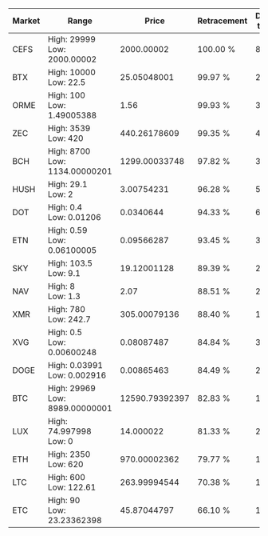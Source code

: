 | Market | Range | Price| Retracement | Doubles to 50% |
| --- | --- | --- | --- | --- |
| CEFS | High: 29999<br />Low: 2000.00002 | 2000.00002 | 100.00 % | 8.00 |
| BTX | High: 10000<br />Low: 22.5 | 25.05048001 | 99.97 % | 200.05 |
| ORME | High: 100<br />Low: 1.49005388 | 1.56 | 99.93 % | 32.53 |
| ZEC | High: 3539<br />Low: 420 | 440.26178609 | 99.35 % | 4.50 |
| BCH | High: 8700<br />Low: 1134.00000201 | 1299.00033748 | 97.82 % | 3.79 |
| HUSH | High: 29.1<br />Low: 2 | 3.00754231 | 96.28 % | 5.17 |
| DOT | High: 0.4<br />Low: 0.01206 | 0.0340644 | 94.33 % | 6.05 |
| ETN | High: 0.59<br />Low: 0.06100005 | 0.09566287 | 93.45 % | 3.40 |
| SKY | High: 103.5<br />Low: 9.1 | 19.12001128 | 89.39 % | 2.94 |
| NAV | High: 8<br />Low: 1.3 | 2.07 | 88.51 % | 2.25 |
| XMR | High: 780<br />Low: 242.7 | 305.00079136 | 88.40 % | 1.68 |
| XVG | High: 0.5<br />Low: 0.00600248 | 0.08087487 | 84.84 % | 3.13 |
| DOGE | High: 0.03991<br />Low: 0.002916 | 0.00865463 | 84.49 % | 2.47 |
| BTC | High: 29969<br />Low: 8989.00000001 | 12590.79392397 | 82.83 % | 1.55 |
| LUX | High: 74.997998<br />Low: 0 | 14.000022 | 81.33 % | 2.68 |
| ETH | High: 2350<br />Low: 620 | 970.00002362 | 79.77 % | 1.53 |
| LTC | High: 600<br />Low: 122.61 | 263.99994544 | 70.38 % | 1.37 |
| ETC | High: 90<br />Low: 23.23362398 | 45.87044797 | 66.10 % | 1.23 |
